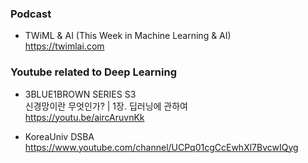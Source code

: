 ### Podcast

- TWiML & AI (This Week in Machine Learning & AI) \
  https://twimlai.com

### Youtube related to Deep Learning

- 3BLUE1BROWN SERIES S3 \
  신경망이란 무엇인가? | 1장. 딥러닝에 관하여 \
  https://youtu.be/aircAruvnKk


- KoreaUniv DSBA \
  https://www.youtube.com/channel/UCPq01cgCcEwhXl7BvcwIQyg
